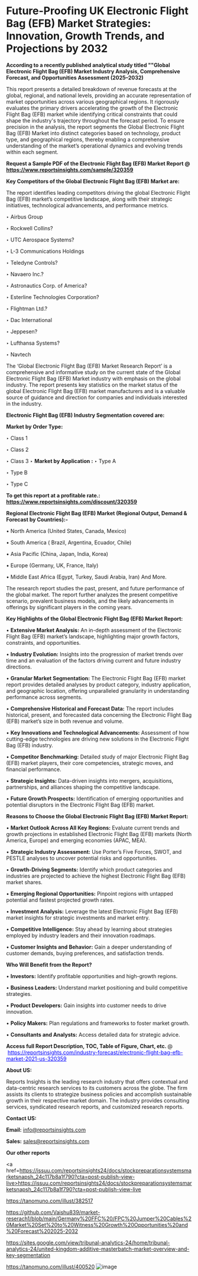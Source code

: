 # Future-Proofing UK Electronic Flight Bag (EFB) Market Strategies: Innovation, Growth Trends, and Projections by 2032

<strong>According to a recently published analytical study titled ""Global Electronic Flight Bag (EFB) Market Industry Analysis, Comprehensive Forecast, and Opportunities Assessment (2025–2032)</strong>

This report presents a detailed breakdown of revenue forecasts at the global, regional, and national levels, providing an accurate representation of market opportunities across various geographical regions. It rigorously evaluates the primary drivers accelerating the growth of the Electronic Flight Bag (EFB) market while identifying critical constraints that could shape the industry's trajectory throughout the forecast period. To ensure precision in the analysis, the report segments the Global Electronic Flight Bag (EFB) Market into distinct categories based on technology, product type, and geographical regions, thereby enabling a comprehensive understanding of the market’s operational dynamics and evolving trends within each segment.

<strong>Request a Sample PDF of the Electronic Flight Bag (EFB) Market Report </strong><strong>@<a href=https://www.reportsinsights.com/sample/320359 style=color:#0000ff;> https://www.reportsinsights.com/sample/320359</a></strong></font>

<strong>Key Competitors of the Global Electronic Flight Bag (EFB) Market are:</strong>

The report identifies leading competitors driving the global Electronic Flight Bag (EFB) market’s competitive landscape, along with their strategic initiatives, technological advancements, and performance metrics.

‣ Airbus Group

‣ Rockwell Collins?

‣ UTC Aerospace Systems?

‣ L-3 Communications Holdings

‣ Teledyne Controls?

‣ Navaero Inc.?

‣ Astronautics Corp. of America?

‣ Esterline Technologies Corporation?

‣ Flightman Ltd.?

‣ Dac International

‣ Jeppesen?

‣ Lufthansa Systems?

‣ Navtech

The ‘Global Electronic Flight Bag (EFB) Market Research Report’ is a comprehensive and informative study on the current state of the Global Electronic Flight Bag (EFB) Market industry with emphasis on the global industry. The report presents key statistics on the market status of the global Electronic Flight Bag (EFB) market manufacturers and is a valuable source of guidance and direction for companies and individuals interested in the industry.

<strong>Electronic Flight Bag (EFB) Industry Segmentation covered are:</strong>

<strong>Market by Order Type: </strong>

‣ Class 1

‣ Class 2

‣ Class 3
‣ 
<strong>Market by Application :</strong>
‣ Type A

‣ Type B

‣ Type C

<strong>To get this report at a profitable rate.: <a href=https://www.reportsinsights.com/discount/320359 style=color:#0000ff;>https://www.reportsinsights.com/discount/320359</a></strong></font>

<strong>Regional Electronic Flight Bag (EFB) Market (Regional Output, Demand &amp; Forecast by Countries):-</strong>

• North America (United States, Canada, Mexico)

• South America ( Brazil, Argentina, Ecuador, Chile)

• Asia Pacific (China, Japan, India, Korea)

• Europe (Germany, UK, France, Italy)

• Middle East Africa (Egypt, Turkey, Saudi Arabia, Iran) And More.

The research report studies the past, present, and future performance of the global market. The report further analyzes the present competitive scenario, prevalent business models, and the likely advancements in offerings by significant players in the coming years.

<strong>Key Highlights of the Global Electronic Flight Bag (EFB) Market Report:</strong>

• <strong>Extensive Market Analysis:</strong> An in-depth assessment of the Electronic Flight Bag (EFB) market’s landscape, highlighting major growth factors, constraints, and opportunities.

• <strong>Industry Evolution:</strong> Insights into the progression of market trends over time and an evaluation of the factors driving current and future industry directions.

• <strong>Granular Market Segmentation:</strong> The Electronic Flight Bag (EFB) market report provides detailed analyses by product category, industry application, and geographic location, offering unparalleled granularity in understanding performance across segments.

• <strong>Comprehensive Historical and Forecast Data:</strong> The report includes historical, present, and forecasted data concerning the Electronic Flight Bag (EFB) market’s size in both revenue and volume.

• <strong>Key Innovations and Technological Advancements:</strong> Assessment of how cutting-edge technologies are driving new solutions in the Electronic Flight Bag (EFB) industry.

• <strong>Competitor Benchmarking:</strong> Detailed study of major Electronic Flight Bag (EFB) market players, their core competencies, strategic moves, and financial performance.

• <strong>Strategic Insights:</strong> Data-driven insights into mergers, acquisitions, partnerships, and alliances shaping the competitive landscape.

• <strong>Future Growth Prospects:</strong> Identification of emerging opportunities and potential disruptors in the Electronic Flight Bag (EFB) market.

<strong>Reasons to Choose the Global Electronic Flight Bag (EFB) Market Report:</strong>

• <strong>Market Outlook Across All Key Regions:</strong> Evaluate current trends and growth projections in established Electronic Flight Bag (EFB) markets (North America, Europe) and emerging economies (APAC, MEA).

• <strong>Strategic Industry Assessment:</strong> Use Porter’s Five Forces, SWOT, and PESTLE analyses to uncover potential risks and opportunities.

• <strong>Growth-Driving Segments:</strong> Identify which product categories and industries are projected to achieve the highest Electronic Flight Bag (EFB) market shares.

• <strong>Emerging Regional Opportunities:</strong> Pinpoint regions with untapped potential and fastest projected growth rates.

• <strong>Investment Analysis:</strong> Leverage the latest Electronic Flight Bag (EFB) market insights for strategic investments and market entry.

• <strong>Competitive Intelligence:</strong> Stay ahead by learning about strategies employed by industry leaders and their innovation roadmaps.

• <strong>Customer Insights and Behavior:</strong> Gain a deeper understanding of customer demands, buying preferences, and satisfaction trends.

<strong>Who Will Benefit from the Report?</strong>

• <strong>Investors:</strong> Identify profitable opportunities and high-growth regions.

• <strong>Business Leaders:</strong> Understand market positioning and build competitive strategies.

• <strong>Product Developers:</strong> Gain insights into customer needs to drive innovation.

• <strong>Policy Makers:</strong> Plan regulations and frameworks to foster market growth.

• <strong>Consultants and Analysts:</strong> Access detailed data for strategic advice.
</ul>
<strong>Access full Report Description, TOC, Table of Figure, Chart, etc. </strong>@  <a href=https://reportsinsights.com/industry-forecast/electronic-flight-bag-efb-market-2021-us-320359 style=color:#0000ff;>https://reportsinsights.com/industry-forecast/electronic-flight-bag-efb-market-2021-us-320359</a></font>

<strong><strong>About US</strong>:</strong>

Reports Insights is the leading research industry that offers contextual and data-centric research services to its customers across the globe. The firm assists its clients to strategize business policies and accomplish sustainable growth in their respective market domain. The industry provides consulting services, syndicated research reports, and customized research reports.

<strong>Contact US:</strong>

<p class=""""><b>Email:</b> <a href=mailto:info@reportsinsights.com>info@reportsinsights.com</a></p>
<p class=""""><b>Sales:</b> <a href=mailto:sales@reportsinsights.com>sales@reportsinsights.com</a></p>

<strong>Our other reports</strong>

<a href=https://issuu.com/reportsinsights24/docs/stockpreparationsystemsmarketsnapsh_24c117b8a1f790?cta=post-publish-view-live>https://issuu.com/reportsinsights24/docs/stockpreparationsystemsmarketsnapsh_24c117b8a1f790?cta=post-publish-view-live</a>

<a href=https://tanomuno.com/illust/382517>https://tanomuno.com/illust/382517</a>

<a href=https://github.com/Vaishu839/market-reserach1/blob/main/Germany%20FFC%20/FPC%20Jumper%20Cables%20Market%20Set%20to%20Witness%20Growth%20Opportunities%20and%20Forecast%202025-2032>https://github.com/Vaishu839/market-reserach1/blob/main/Germany%20FFC%20/FPC%20Jumper%20Cables%20Market%20Set%20to%20Witness%20Growth%20Opportunities%20and%20Forecast%202025-2032</a>

<a href=https://sites.google.com/view/tribunal-analytics-24/home/tribunal-analytics-24/united-kingdom-additive-masterbatch-market-overview-and-key-segmentation>https://sites.google.com/view/tribunal-analytics-24/home/tribunal-analytics-24/united-kingdom-additive-masterbatch-market-overview-and-key-segmentation</a>

<a href=https://tanomuno.com/illust/400520>https://tanomuno.com/illust/400520</a>
![image](https://github.com/user-attachments/assets/a319a14b-e13e-4177-9340-a3d3a31c2a73)
